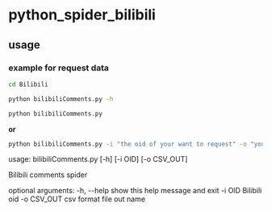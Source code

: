 # python_spider_bilibili

## usage

### example for request data

```bash
cd Bilibili 

python bilibiliComments.py -h

python bilibiliComments.py

```

**or**
``` bash
python bilibiliComments.py -i "the oid of your want to request" -o "your result file name"
```

usage: bilibiliComments.py [-h] [-i OID] [-o CSV_OUT]

Bilibili comments spider

optional arguments:
  -h, --help  show this help message and exit
  -i OID      Bilibili oid
  -o CSV_OUT  csv format file out name
